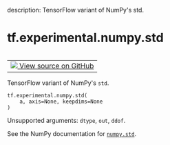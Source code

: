 description: TensorFlow variant of NumPy's std.

<div itemscope itemtype="http://developers.google.com/ReferenceObject">
<meta itemprop="name" content="tf.experimental.numpy.std" />
<meta itemprop="path" content="Stable" />
</div>

# tf.experimental.numpy.std

<!-- Insert buttons and diff -->

<table class="tfo-notebook-buttons tfo-api nocontent" align="left">
<td>
  <a target="_blank" href="https://github.com/tensorflow/tensorflow/blob/r2.4/tensorflow/python/ops/numpy_ops/np_array_ops.py#L686-L694">
    <img src="https://www.tensorflow.org/images/GitHub-Mark-32px.png" />
    View source on GitHub
  </a>
</td>
</table>



TensorFlow variant of NumPy's `std`.

<pre class="devsite-click-to-copy prettyprint lang-py tfo-signature-link">
<code>tf.experimental.numpy.std(
    a, axis=None, keepdims=None
)
</code></pre>



<!-- Placeholder for "Used in" -->

Unsupported arguments: `dtype`, `out`, `ddof`.

See the NumPy documentation for [`numpy.std`](https://numpy.org/doc/1.16/reference/generated/numpy.std.html).